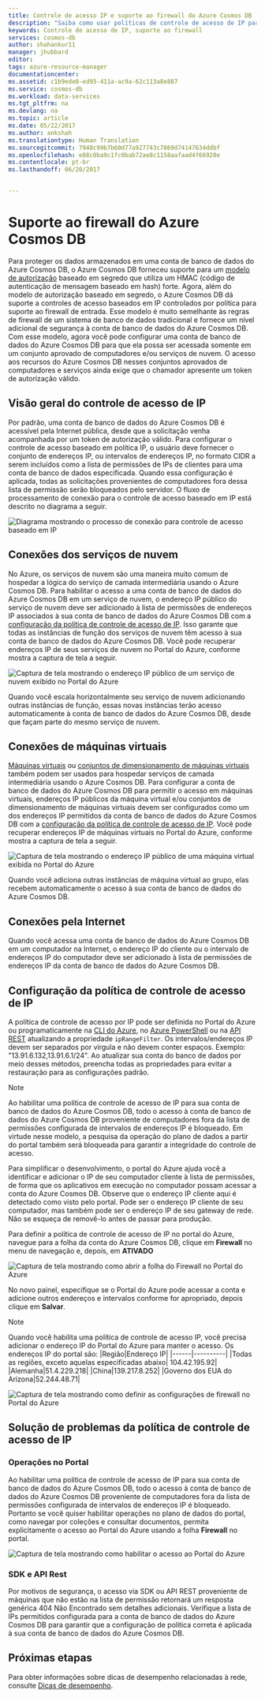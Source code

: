 ```yaml
---
title: Controle de acesso IP e suporte ao firewall do Azure Cosmos DB | Microsoft Docs
description: "Saiba como usar políticas de controle de acesso de IP para suporte ao firewall em contas de banco de dados do Azure Cosmos DB."
keywords: Controle de acesso de IP, suporte ao firewall
services: cosmos-db
author: shahankur11
manager: jhubbard
editor: 
tags: azure-resource-manager
documentationcenter: 
ms.assetid: c1b9ede0-ed93-411a-ac9a-62c113a8e887
ms.service: cosmos-db
ms.workload: data-services
ms.tgt_pltfrm: na
ms.devlang: na
ms.topic: article
ms.date: 05/22/2017
ms.author: ankshah
ms.translationtype: Human Translation
ms.sourcegitcommit: 7948c99b7b60d77a927743c7869d74147634ddbf
ms.openlocfilehash: e08c0ba9c1fc0bab72ae8c1158aafaad4f66920e
ms.contentlocale: pt-br
ms.lasthandoff: 06/20/2017


---
```

# <a name="azure-cosmos-db-firewall-support"></a>Suporte ao firewall do Azure Cosmos DB
Para proteger os dados armazenados em uma conta de banco de dados do Azure Cosmos DB, o Azure Cosmos DB forneceu suporte para um [modelo de autorização](https://msdn.microsoft.com/library/azure/dn783368.aspx) baseado em segredo que utiliza um HMAC (código de autenticação de mensagem baseado em hash) forte. Agora, além do modelo de autorização baseado em segredo, o Azure Cosmos DB dá suporte a controles de acesso baseados em IP controlados por política para suporte ao firewall de entrada. Esse modelo é muito semelhante às regras de firewall de um sistema de banco de dados tradicional e fornece um nível adicional de segurança à conta de banco de dados do Azure Cosmos DB. Com esse modelo, agora você pode configurar uma conta de banco de dados do Azure Cosmos DB para que ela possa ser acessada somente em um conjunto aprovado de computadores e/ou serviços de nuvem. O acesso aos recursos do Azure Cosmos DB nesses conjuntos aprovados de computadores e serviços ainda exige que o chamador apresente um token de autorização válido.

## <a name="ip-access-control-overview"></a>Visão geral do controle de acesso de IP
Por padrão, uma conta de banco de dados do Azure Cosmos DB é acessível pela Internet pública, desde que a solicitação venha acompanhada por um token de autorização válido. Para configurar o controle de acesso baseado em política IP, o usuário deve fornecer o conjunto de endereços IP, ou intervalos de endereços IP, no formato CIDR a serem incluídos como a lista de permissões de IPs de clientes para uma conta de banco de dados especificada. Quando essa configuração é aplicada, todas as solicitações provenientes de computadores fora dessa lista de permissão serão bloqueados pelo servidor.  O fluxo de processamento de conexão para o controle de acesso baseado em IP está descrito no diagrama a seguir.

![Diagrama mostrando o processo de conexão para controle de acesso baseado em IP](./media/firewall-support/firewall-support-flow.png)

## <a name="connections-from-cloud-services"></a>Conexões dos serviços de nuvem
No Azure, os serviços de nuvem são uma maneira muito comum de hospedar a lógica do serviço de camada intermediária usando o Azure Cosmos DB. Para habilitar o acesso a uma conta de banco de dados do Azure Cosmos DB em um serviço de nuvem, o endereço IP público do serviço de nuvem deve ser adicionado à lista de permissões de endereços IP associados à sua conta de banco de dados do Azure Cosmos DB com a [configuração da política de controle de acesso de IP](#configure-ip-policy).  Isso garante que todas as instâncias de função dos serviços de nuvem têm acesso à sua conta de banco de dados do Azure Cosmos DB. Você pode recuperar endereços IP de seus serviços de nuvem no Portal do Azure, conforme mostra a captura de tela a seguir.

![Captura de tela mostrando o endereço IP público de um serviço de nuvem exibido no Portal do Azure](./media/firewall-support/public-ip-addresses.png)

Quando você escala horizontalmente seu serviço de nuvem adicionando outras instâncias de função, essas novas instâncias terão acesso automaticamente à conta de banco de dados do Azure Cosmos DB, desde que façam parte do mesmo serviço de nuvem.

## <a name="connections-from-virtual-machines"></a>Conexões de máquinas virtuais
[Máquinas virtuais](https://azure.microsoft.com/services/virtual-machines/) ou [conjuntos de dimensionamento de máquinas virtuais](../virtual-machine-scale-sets/virtual-machine-scale-sets-overview.md) também podem ser usados para hospedar serviços de camada intermediária usando o Azure Cosmos DB.  Para configurar a conta de banco de dados do Azure Cosmos DB para permitir o acesso em máquinas virtuais, endereços IP públicos da máquina virtual e/ou conjuntos de dimensionamento de máquinas virtuais devem ser configurados como um dos endereços IP permitidos da conta de banco de dados do Azure Cosmos DB com a [configuração da política de controle de acesso de IP](#configure-ip-policy). Você pode recuperar endereços IP de máquinas virtuais no Portal do Azure, conforme mostra a captura de tela a seguir.

![Captura de tela mostrando o endereço IP público de uma máquina virtual exibida no Portal do Azure](./media/firewall-support/public-ip-addresses-dns.png)

Quando você adiciona outras instâncias de máquina virtual ao grupo, elas recebem automaticamente o acesso à sua conta de banco de dados do Azure Cosmos DB.

## <a name="connections-from-the-internet"></a>Conexões pela Internet
Quando você acessa uma conta de banco de dados do Azure Cosmos DB em um computador na Internet, o endereço IP do cliente ou o intervalo de endereços IP do computador deve ser adicionado à lista de permissões de endereços IP da conta de banco de dados do Azure Cosmos DB. 

## <a id="configure-ip-policy"></a> Configuração da política de controle de acesso de IP
A política de controle de acesso por IP pode ser definida no Portal do Azure ou programaticamente na [CLI do Azure](cli-samples.md), no [Azure PowerShell](powershell-samples.md) ou na [API REST](/rest/api/documentdb/) atualizando a propriedade `ipRangeFilter`. Os intervalos/endereços IP devem ser separados por vírgula e não devem conter espaços. Exemplo: "13.91.6.132,13.91.6.1/24". Ao atualizar sua conta do banco de dados por meio desses métodos, preencha todas as propriedades para evitar a restauração para as configurações padrão.

> [!NOTE]
> Ao habilitar uma política de controle de acesso de IP para sua conta de banco de dados do Azure Cosmos DB, todo o acesso à conta de banco de dados do Azure Cosmos DB proveniente de computadores fora da lista de permissões configurada de intervalos de endereços IP é bloqueado. Em virtude nesse modelo, a pesquisa da operação do plano de dados a partir do portal também será bloqueada para garantir a integridade do controle de acesso.

Para simplificar o desenvolvimento, o portal do Azure ajuda você a identificar e adicionar o IP de seu computador cliente à lista de permissões, de forma que os aplicativos em execução no computador possam acessar a conta do Azure Cosmos DB. Observe que o endereço IP cliente aqui é detectado como visto pelo portal. Pode ser o endereço IP cliente de seu computador, mas também pode ser o endereço IP de seu gateway de rede. Não se esqueça de removê-lo antes de passar para produção.

Para definir a política de controle de acesso de IP no portal do Azure, navegue para a folha da conta do Azure Cosmos DB, clique em **Firewall** no menu de navegação e, depois, em **ATIVADO** 

![Captura de tela mostrando como abrir a folha do Firewall no Portal do Azure](./media/firewall-support/azure-portal-firewall.png)

No novo painel, especifique se o Portal do Azure pode acessar a conta e adicione outros endereços e intervalos conforme for apropriado, depois clique em **Salvar**.  

> [!NOTE]
> Quando você habilita uma política de controle de acesso IP, você precisa adicionar o endereço IP do Portal do Azure para manter o acesso. Os endereços IP do portal são:
> |Região|Endereço IP|
> |------|----------|
> |Todas as regiões, exceto aquelas especificadas abaixo| 104.42.195.92|
> |Alemanha|51.4.229.218|
> |China|139.217.8.252|
> |Governo dos EUA do Arizona|52.244.48.71|
>

![Captura de tela mostrando como definir as configurações de firewall no Portal do Azure](./media/firewall-support/azure-portal-firewall-configure.png)

## <a name="troubleshooting-the-ip-access-control-policy"></a>Solução de problemas da política de controle de acesso de IP
### <a name="portal-operations"></a>Operações no Portal
Ao habilitar uma política de controle de acesso de IP para sua conta de banco de dados do Azure Cosmos DB, todo o acesso à conta de banco de dados do Azure Cosmos DB proveniente de computadores fora da lista de permissões configurada de intervalos de endereços IP é bloqueado. Portanto se você quiser habilitar operações no plano de dados do portal, como navegar por coleções e consultar documentos, permita explicitamente o acesso ao Portal do Azure usando a folha **Firewall** no portal. 

![Captura de tela mostrando como habilitar o acesso ao Portal do Azure](./media/firewall-support/azure-portal-access-firewall.png)

### <a name="sdk--rest-api"></a>SDK e API Rest
Por motivos de segurança, o acesso via SDK ou API REST proveniente de máquinas que não estão na lista de permissão retornará um resposta genérica 404 Não Encontrado sem detalhes adicionais. Verifique a lista de IPs permitidos configurada para a conta de banco de dados do Azure Cosmos DB para garantir que a configuração de política correta é aplicada à sua conta de banco de dados do Azure Cosmos DB.

## <a name="next-steps"></a>Próximas etapas
Para obter informações sobre dicas de desempenho relacionadas à rede, consulte [Dicas de desempenho](performance-tips.md).


